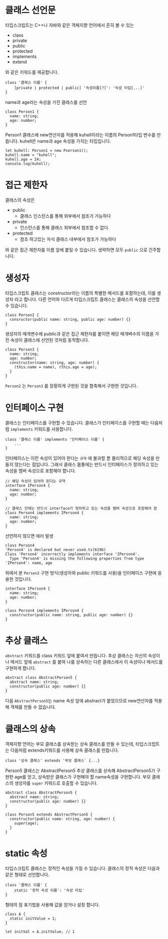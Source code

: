# 클래스 선언문

타입스크립트는 C++나 자바와 같은 객체지향 언어에서 흔히 볼 수 있는

- class
- private
- public
- protected
- implements
- extend

와 같은 키워드를 제공합니다.

```tsx
class '클래스 이름' {
	[private | protected | public] '속성이름[?]': '속성 타입[...]'
}
```

name과 age라는 속성을 가진 클래스를 선언

```tsx
class Person1 {
  name: string;
  age: number;
}
```

Person1 클래스에 new연산자를 적용해 kuhell이라는 이름의 Person1타입 변수를 만듭니다. kuhell은 name과 age 속성을 가지는 타입입니다.

```tsx
let kuhell: Person1 = new Pserson1();
kuhell.name = "kuhell";
kuhell.age = 24;
console.log(kuhell);
```

# 접근 제한자

클래스의 속성은

- public
  - 클래스 인스턴스를 통해 외부에서 참조가 가능하다
- private
  - 인스턴스를 통해 클래스 외부에서 참조할 수 없다.
- protected
  - 참조 하고있는 자식 클래스 내부에서 참조가 가능하다

와 같은 접근 제한자를 이름 앞에 붙일 수 있습니다. 생략하면 모두 `public` 으로 간주합니다.

# 생성자

타입스크립트 클래스는 constructor라는 이름의 특별한 메서드를 포함하는데, 이를 생성자 라고 합니다. 다른 언어와 다르게 타입스크립트 클래스는 클래스의 속성을 선언할 수 있습니다.

```tsx
class Person2 {
  consructor(public name: string, public age: number) {}
}
```

생성자의 매개변수에 public과 같은 접근 제한자를 붙이면 해당 매개벼수의 이름을 가진 속성이 클래스에 선언된 것처럼 동작합니다.

```tsx
class Person3 {
  name: string;
  age: number;
  constructor(name: string, age: number) {
    (this.name = name), (this.age = age);
  }
}
```

`Person2` 는 `Person3` 를 장황하게 구현된 것을 함축해서 구현한 것입니다.

# 인터페이스 구현

클래스는 인터페이스를 구현할 수 있습니다. 클래스가 인터페이스를 구현할 때는 다음처럼 `implements` 키워드를 사용합니다.

```tsx
class '클래스 이름' implements '인터페이스 이름' {
	...
}
```

인터페이스는 이런 속성이 있어야 한다는 `규약` 에 불과할 뿐 물리적으로 해당 속성을 만들지 않는다는 점입니다. 그래서 클래스 몸통에는 반드시 인터페이스가 정의하고 있는 속성을 멤버 속성으로 포함해야 합니다.

```tsx
// 해당 속성이 있어야 된다는 규약
interface IPerson4 {
  name: string;
  age: number;
}

// 클래스 안에는 반드시 interface가 정의하고 있는 속성을 멤버 속성으로 포함해야 함
class Person4 implements IPerson4 {
  name: string;
  age: number;
}
```

선언하지 않으면 에러 발생

```
class Person4
'Person4' is declared but never used.ts(6196)
Class 'Person4' incorrectly implements interface 'IPerson4'.
  Type 'Person4' is missing the following properties from type 'IPerson4': name, age
```

위에서 본 `Person2` 구현 방식(생성자와 public 키워드를 사용)을 인터페이스 구현에 응용한 것입니다.

```tsx
interface IPerson4 {
  name: string;
  age: number;
}

class Person4 implements IPerson4 {
  constructor(public name: string, public age: number) {}
}
```

# 추상 클래스

`abstract` 키워드를 class 키워드 앞에 붙여서 만듭니다. 추상 클래스는 자신의 속성이나 메서드 앞에 `abstract` 를 붙여 나를 상속하는 다른 클래스에서 이 속성이나 메서드를 구현하게 합니다.

```tsx
abstract class AbstractPerson5 {
  abstract name: string;
  constructor(public age: number) {}
}
```

다음 `AbstractPerson5`는 name 속성 앞에 abstract가 붙었으므로 new연산자를 적용해 객체를 만들 수 없습니다.

# 클래스의 상속

객체지향 언어는 부모 클래스를 상속받는 상속 클래스를 만들 수 있는데, 타입스크립트는 다음처럼 extends키워드를 사용해 상속 클래스를 만듭니다.

```tsx
class '상속 클래스' extends '부모 클래스` {...}
```

Person5 클래스는 AbstractPerson5 추상 클래스를 상속해 AbstractPerson5가 구현한 age를 얻고, 상속받은 클래스가 구현해야 할 name속성을 구현합니다. 부모 클래스의 생성자를 `super` 키워드로 호출할 수 있습니다.

```tsx
abstract class AbstractPerson5 {
  abstract name: string;
  constructor(public age: number) {}
}

class Person5 extends AbstractPerson5 {
  constructor(public name: string, age: number) {
    super(age);
  }
}
```

# static 속성

타입스크립트 클래스는 정적인 속성을 가질 수 있습니다. 클래스의 정적 속성은 다음과 같은 형태로 선언합니다.

```tsx
class '클래스 이름' {
	static '정적 속성 이름': '속성 타입'
}
```

형태의 점 표기법을 사용해 값을 얻거나 설정 합니다.

```tsx
class A {
  static initValue = 1;
}

let initVal = A.initValue; // 1
```
